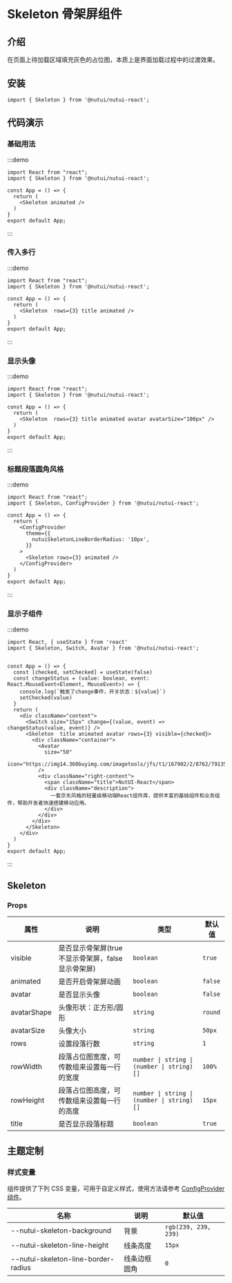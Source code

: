 # Skeleton 骨架屏组件

## 介绍

在页面上待加载区域填充灰色的占位图，本质上是界面加载过程中的过渡效果。

## 安装

```tsx
import { Skeleton } from '@nutui/nutui-react';
```

## 代码演示

### 基础用法

:::demo

```tsx
import React from "react";
import { Skeleton } from '@nutui/nutui-react';

const App = () => {
  return (
    <Skeleton animated />
  )
}
export default App;
```

:::

### 传入多行

:::demo

```tsx
import React from "react";
import { Skeleton } from '@nutui/nutui-react';

const App = () => {
  return (
    <Skeleton  rows={3} title animated />
  )
}
export default App;
```

:::

### 显示头像

:::demo

```tsx
import React from "react";
import { Skeleton } from '@nutui/nutui-react';

const App = () => {
  return (
    <Skeleton  rows={3} title animated avatar avatarSize="100px" />
  )
}
export default App;
```

:::

### 标题段落圆角风格

:::demo

```tsx
import React from "react";
import { Skeleton, ConfigProvider } from '@nutui/nutui-react';

const App = () => {
  return (
    <ConfigProvider
      theme={{
        nutuiSkeletonLineBorderRadius: '10px',
      }}
    >
      <Skeleton rows={3} animated />
    </ConfigProvider>
  )
}
export default App;
```

:::

### 显示子组件

:::demo

```tsx
import React, { useState } from 'react'
import { Skeleton, Switch, Avatar } from '@nutui/nutui-react';


const App = () => {
  const [checked, setChecked] = useState(false)
  const changeStatus = (value: boolean, event: React.MouseEvent<Element, MouseEvent>) => {
    console.log(`触发了change事件，开关状态：${value}`)
    setChecked(value)
  }
  return (
    <div className="content">
      <Switch size="15px" change={(value, event) => changeStatus(value, event)} />
      <Skeleton  title animated avatar rows={3} visible={checked}>
        <div className="container">
          <Avatar
            size="50"
            icon="https://img14.360buyimg.com/imagetools/jfs/t1/167902/2/8762/791358/603742d7E9b4275e3/e09d8f9a8bf4c0ef.png"
          />
          <div className="right-content">
            <span className="title">NutUI-React</span>
            <div className="description">
              一套京东风格的轻量级移动端React组件库，提供丰富的基础组件和业务组件，帮助开发者快速搭建移动应用。
            </div>
          </div>
        </div>
      </Skeleton>
    </div>
  )
}
export default App;
```

:::

## Skeleton

### Props

| 属性 | 说明                             | 类型                                          | 默认值    |
| --- |--------------------------------|---------------------------------------------|--------|
| visible | 是否显示骨架屏(true不显示骨架屏，false显示骨架屏) | `boolean`                                   | `true` |
| animated | 是否开启骨架屏动画                      | `boolean`                                   | `false` |
| avatar | 是否显示头像                         | `boolean`                                   | `false` |
| avatarShape | 头像形状：正方形/圆形                    | `string`                                    | `round` |
| avatarSize | 头像大小                           | `string`                                    | `50px` |
| rows | 设置段落行数                         | `string`                                    | `1`    |
| rowWidth | 段落占位图宽度，可传数组来设置每一行的宽度          | `number \| string \|  (number \| string)[]` | `100%` |
| rowHeight | 段落占位图高度，可传数组来设置每一行的高度          | `number \| string \|  (number \| string)[]` | `15px` |
| title | 是否显示段落标题                       | `boolean`                                   | `true` |

## 主题定制

### 样式变量

组件提供了下列 CSS 变量，可用于自定义样式，使用方法请参考 [ConfigProvider 组件](#/zh-CN/component/configprovider)。

| 名称 | 说明 | 默认值 |
| --- | --- | --- |
| \--nutui-skeleton-background | 背景 | `rgb(239, 239, 239)` |
| \--nutui-skeleton-line-height | 线条高度 | `15px` |
| \--nutui-skeleton-line-border-radius | 线条边框圆角 | `0` |